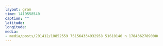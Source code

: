 ```yaml
---
layout: gram
time: 1419558540
caption: ""
latitude: 
longitude: 
media:
- media/posts/201412/10852559_751564334932958_51610140_n_17843627890000351.jpg
---
```

